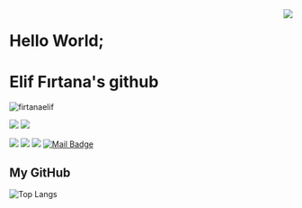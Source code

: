 <img align='right' src="https://github-readme-stats.vercel.app/api?username=firtanaelif&show_icons=true&theme=radical">

# Hello World;
# Elif Fırtana's github
<p align="left"> <img src="https://komarev.com/ghpvc/?username=firtanaelif" alt="firtanaelif" /> </p>

[![](https://img.shields.io/twitter/follow/firtanaelif?style=social)](https://www.twitter.com/firtanaelif)
[![](https://img.shields.io/github/followers/firtanaelif?style=social)](https://www.github.com/firtanaelif)


[![](https://img.shields.io/badge/twitter-%231DA1F2.svg?&style=for-the-badge&logo=twitter&logoColor=white)](https://www.twitter.com/firtanaelif)
[![](https://img.shields.io/badge/linkedin-%230077B5.svg?&style=for-the-badge&logo=linkedin&logoColor=white)](https://www.linkedin.com/in/firtanaelif/)
[![](https://img.shields.io/badge/instagram-%23E4405F.svg?&style=for-the-badge&logo=instagram&logoColor=white)](https://instagram.com/firtanaelif)
[![Mail Badge](https://img.shields.io/badge/firtana.elif@gmail.com-c14438?style=for-the-badge&logo=Gmail&logoColor=white&link=mailto:firtana.elif@gmail.com)](mailto:firtana.elifgmail.com)


## My GitHub
![Top Langs](https://github-readme-stats.vercel.app/api/top-langs/?username=firtanaelif&hide=TeX&layout=compact)
